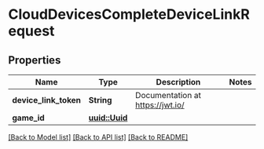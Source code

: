# CloudDevicesCompleteDeviceLinkRequest

## Properties

Name | Type | Description | Notes
------------ | ------------- | ------------- | -------------
**device_link_token** | **String** | Documentation at https://jwt.io/ | 
**game_id** | [**uuid::Uuid**](uuid::Uuid.md) |  | 

[[Back to Model list]](../README.md#documentation-for-models) [[Back to API list]](../README.md#documentation-for-api-endpoints) [[Back to README]](../README.md)


